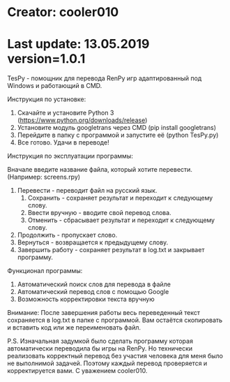 # Creator: cooler010
# Last update: 13.05.2019 version=1.0.1


TesPy - помощник для перевода RenPy игр адаптированный под Windows и работающий в CMD.

Инструкция по установке:
1) Скачайте и установите Python 3 (https://www.python.org/downloads/release)
2) Установите модуль googletrans через CMD (pip install googletrans)
3) Перейдите в папку с программой и запустите её (python TesPy.py)
4) Все готово. Удачи в переводе!

Инструкция по эксплуатации программы:

Вначале введите название файла, который хотите перевести. (Например: screens.rpy)
1) Перевести - переводит файл на русский язык.
    1) Сохранить - сохраняет результат и переходит к следующему слову.
    2) Ввести вручную - вводите свой перевод слова.
    3) Отменить - сбрасывает результат и переходит к следующему слову.
2) Продолжить - пропускает слово.
3) Вернуться - возвращается к предыдущему слову.
4) Завершить работу - сохраняет результат в log.txt и закрывает программу.

Функционал программы:
1) Автоматический поиск слов для перевода в файле
2) Автоматический перевод слов с помощью Google
3) Возможность корректировки текста вручную

Внимание: После завершения работы весь переведенный текст сохраняется в log.txt в папке с программой.
Вам остаётся скопировать и вставить код или же переименовать файл.

P.S. Изначальная задумкой было сделать программу которая автоматически переводила бы игры на RenPy.
Но технически реализовать корректный перевод без участия человека для меня было не выполнимой задачей.
Поэтому каждый перевод проверяется и корректируется вами. С уважением cooler010.
